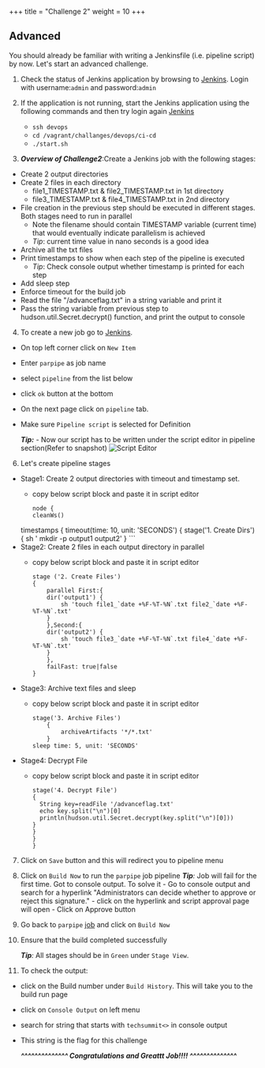 +++
title = "Challenge 2"
weight = 10
+++

## Advanced
You should already be familiar with writing a Jenkinsfile (i.e. pipeline script) by now. Let's start an advanced challenge.

1. Check the status of Jenkins application by browsing to [Jenkins](http://192.168.33.10/). Login with username:`admin` and password:`admin`

2. If the application is not running, start the Jenkins application using the following commands and then try login again [Jenkins](http://192.168.33.10/)

    - `ssh devops`
    - `cd /vagrant/challanges/devops/ci-cd`
    - `./start.sh`

3. _**Overview of Challenge2**_:Create a Jenkins job with the following stages:

  - Create 2 output directories
  - Create 2 files in each directory
     - file1_TIMESTAMP.txt & file2_TIMESTAMP.txt in 1st directory
     - file3_TIMESTAMP.txt & file4_TIMESTAMP.txt in 2nd directory
  - File creation in the previous step should be executed in different stages. Both stages need to run in parallel
     - Note the filename should contain TIMESTAMP variable (current time) that would eventually indicate parallelism is achieved
     - _Tip_: current time value in nano seconds is a good idea
  - Archive all the txt files
  - Print timestamps to show when each step of the pipeline is executed
     - _Tip_: Check console output whether timestamp is printed for each step
  - Add sleep step
  - Enforce timeout for the build job
  - Read the file "/advanceflag.txt" in a string variable and print it
  - Pass the string variable from previous step to hudson.util.Secret.decrypt() function, and print the output to console

4. To create a new job go to [Jenkins](http://192.168.33.10/).
  - On top left corner click on `New Item`
  - Enter `parpipe` as job name
  - select `pipeline` from the list below
  - click `ok` button at the bottom
  - On the next page click on `pipeline` tab.
  - Make sure `Pipeline script` is selected for Definition

      _**Tip:**_
            - Now our script has to be written under the script editor in pipeline section(Refer to snapshot)
              ![Script Editor](/images/Jenkins.png)

6. Let's create pipeline stages
  - Stage1: Create 2 output directories with timeout and timestamp set.
      - copy below script block and paste it in script editor

        ```
        node {
        cleanWs()
    timestamps
      {
      timeout(time: 10, unit: 'SECONDS')
        {
        stage('1. Create Dirs')
        {
            sh ' mkdir -p output1 output2'
        }
        ```
  - Stage2: Create 2 files in each output directory in parallel
      - copy below script block and paste it in script editor

        ```
        stage ('2. Create Files')
        {
            parallel First:{
            dir('output1') {
                sh 'touch file1_`date +%F-%T-%N`.txt file2_`date +%F-%T-%N`.txt'
            }
            },Second:{
            dir('output2') {
                sh 'touch file3_`date +%F-%T-%N`.txt file4_`date +%F-%T-%N`.txt'
            }
            },
            failFast: true|false
        }
        ```
  - Stage3: Archive text files and sleep  
      - copy below script block and paste it in script editor

        ```
        stage('3. Archive Files')
            {
                archiveArtifacts '*/*.txt'
            }
        sleep time: 5, unit: 'SECONDS'
        ```
  - Stage4: Decrypt File  
      - copy below script block and paste it in script editor

        ```
        stage('4. Decrypt File')
        {
          String key=readFile '/advanceflag.txt'
          echo key.split("\n")[0]
          println(hudson.util.Secret.decrypt(key.split("\n")[0]))
        }
        }
        }
        }

        ```
7. Click on `Save` button and this will redirect you to pipeline menu
8. Click on `Build Now` to run the `parpipe` job pipeline
   _**Tip**:_ Job will fail for the first time. Got to console output. To solve it
          - Go to console output and search for a hyperlink "Administrators can decide whether to approve or reject this signature."
          - click on the hyperlink and script approval page will open
          - Click on Approve button
9. Go back to `parpipe` [job](http://192.168.33.10/job/parpipe) and click on `Build Now`
10. Ensure that the build completed successfully

    _**Tip**:_ All stages should be in `Green` under `Stage View`.

11. To check the output:
  - click on the Build number under `Build History`. This will take you to the build run page
  - click on `Console Output` on left menu
  - search for string that starts with `techsummit<>` in console output
  - This string is the flag for this challenge



    _**^^^^^^^^^^^^^^ Congratulations and Greattt Job!!!! ^^^^^^^^^^^^^^**_
